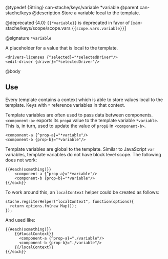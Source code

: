 @typedef {String} can-stache/keys/variable *variable
@parent can-stache/keys
@description Store a variable local to the template.

@deprecated {4.0} `{{*variable}}` is deprecated in favor of [can-stache/keys/scope/scope.vars `{{scope.vars.variable}}`]


@signature `*variable`

A placeholder for a value that is local to the template.

```
<drivers-licenses {^selected}="*selectedDriver"/>
<edit-driver {driver}="*selectedDriver"/>
```

@body

## Use  

Every template contains a context which is able to store values
local to the template. Keys with `*` reference variables in that context.

Template variables are often used to pass data between
components. `<component-a>` exports its `propA` value to the
template variable `*variable`.  This is, in turn, used to update
the value of `propB` in `<component-b>`.

```
<component-a {^prop-a}="*variable"/>
<component-b {prop-b}="*variable"/>
```

Template variables are global to the template. Similar to JavaScript `var`
variables, template variables do not have block level scope.  The following
does not work:

```
{{#each(something)}}
	<component-a {^prop-a}="*variable"/>
	<component-b {prop-b}="*variable"/>
{{/each}}
```

To work around this, an `localContext` helper could be created as follows:

```
stache.regsiterHelper("localContext", function(options){
  return options.fn(new Map());
});
```

And used like:

```
{{#each(something)}}
	{{#localContext}}
	  <component-a {^prop-a}="./variable"/>
	  <component-b {prop-b}="./variable"/>
	{{/localContext}}
{{/each}}
```
